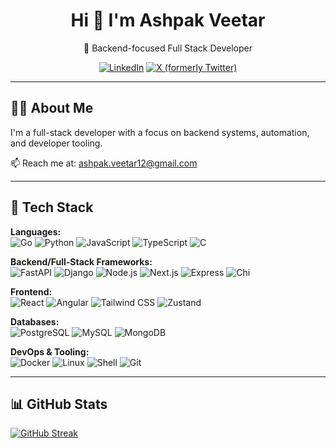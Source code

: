 <h1 align="center">Hi 👋 I'm Ashpak Veetar</h1>
<p align="center">
  🚀 Backend-focused Full Stack Developer
</p>

<p align="center">
  <a href="https://www.linkedin.com/in/ashpak-veetar-157105185/"><img src="https://custom-icon-badges.demolab.com/badge/LinkedIn-0A66C2?logo=linkedin-white&logoColor=fff&style=for-the-badge" alt="LinkedIn" /></a>
  <a href="https://twitter.com/AshpakVeetar"><img src="https://img.shields.io/badge/X-%23000000.svg?style=for-the-badge&logo=X&logoColor=white" alt="X (formerly Twitter)" /></a>
</p>

---

## 👨‍💻 About Me

I'm a full-stack developer with a focus on backend systems, automation, and developer tooling.

📫 Reach me at: [ashpak.veetar12@gmail.com](mailto:ashpak.veetar12@gmail.com)

---

## 🧠 Tech Stack

**Languages:**  
![Go](https://img.shields.io/badge/Go-00ADD8?style=for-the-badge&logo=go&logoColor=white)
![Python](https://img.shields.io/badge/Python-3776AB?style=for-the-badge&logo=python&logoColor=white)
![JavaScript](https://img.shields.io/badge/JavaScript-F7DF1E?style=for-the-badge&logo=javascript&logoColor=black)
![TypeScript](https://img.shields.io/badge/TypeScript-3178C6?style=for-the-badge&logo=typescript&logoColor=white)
![C](https://img.shields.io/badge/C-A8B9CC?style=for-the-badge&logo=c&logoColor=black)

**Backend/Full-Stack Frameworks:**  
![FastAPI](https://img.shields.io/badge/FastAPI-009688?style=for-the-badge&logo=fastapi&logoColor=white)
![Django](https://img.shields.io/badge/Django-092E20?style=for-the-badge&logo=django&logoColor=white)
![Node.js](https://img.shields.io/badge/Node.js-339933?style=for-the-badge&logo=nodedotjs&logoColor=white) 
![Next.js](https://img.shields.io/badge/Next.js-000000?style=for-the-badge&logo=nextdotjs&logoColor=white)
![Express](https://img.shields.io/badge/Express-000000?style=for-the-badge&logo=express&logoColor=white)
![Chi](https://img.shields.io/badge/Chi-00ADD8?style=for-the-badge&logo=go&logoColor=white)

**Frontend:**  
![React](https://img.shields.io/badge/React-20232A?style=for-the-badge&logo=react&logoColor=61DAFB)
![Angular](https://img.shields.io/badge/Angular-DD0031?style=for-the-badge&logo=angular&logoColor=white)
![Tailwind CSS](https://img.shields.io/badge/Tailwind_CSS-38B2AC?style=for-the-badge&logo=tailwind-css&logoColor=white)
![Zustand](https://img.shields.io/badge/Zustand-%23333333?style=for-the-badge&logo=zustand&logoColor=white)

**Databases:**  
![PostgreSQL](https://img.shields.io/badge/PostgreSQL-316192?style=for-the-badge&logo=postgresql&logoColor=white)
![MySQL](https://img.shields.io/badge/MySQL-005C84?style=for-the-badge&logo=mysql&logoColor=white)
![MongoDB](https://img.shields.io/badge/MongoDB-4EA94B?style=for-the-badge&logo=mongodb&logoColor=white)

**DevOps & Tooling:**  
![Docker](https://img.shields.io/badge/Docker-2496ED?style=for-the-badge&logo=docker&logoColor=white)
![Linux](https://img.shields.io/badge/Linux-FCC624?style=for-the-badge&logo=linux&logoColor=black)
![Shell](https://img.shields.io/badge/Shell_Scripting-4EAA25?style=for-the-badge&logo=gnu-bash&logoColor=white)
![Git](https://img.shields.io/badge/Git-F05032?style=for-the-badge&logo=git&logoColor=white)

---

## 📊 GitHub Stats

[![GitHub Streak](https://github-readme-streak-stats.herokuapp.com?user=Blackmamoth&theme=dark&hide_border=true)](https://github.com/blackmamoth)

